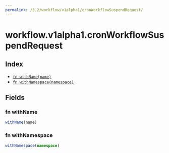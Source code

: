 ```yaml
---
permalink: /3.2/workflow/v1alpha1/cronWorkflowSuspendRequest/
---
```


# workflow.v1alpha1.cronWorkflowSuspendRequest



## Index

* [`fn withName(name)`](#fn-withname)
* [`fn withNamespace(namespace)`](#fn-withnamespace)

## Fields

### fn withName

```ts
withName(name)
```



### fn withNamespace

```ts
withNamespace(namespace)
```

